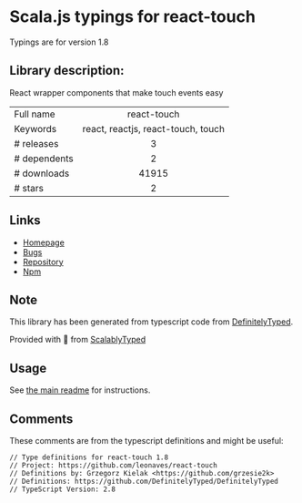 
# Scala.js typings for react-touch

Typings are for version 1.8

## Library description:
React wrapper components that make touch events easy

|                    |                 |
| ------------------ | :-------------: |
| Full name          | react-touch |
| Keywords           | react, reactjs, react-touch, touch |
| # releases         | 3 |
| # dependents       | 2 |
| # downloads        | 41915 |
| # stars            | 2 |

## Links
- [Homepage](https://github.com/leonaves/react-touch)
- [Bugs](https://github.com/leonaves/react-touch/issues)
- [Repository](https://github.com/leonaves/react-touch)
- [Npm](https://www.npmjs.com/package/react-touch)
    


## Note
This library has been generated from typescript code from [DefinitelyTyped](https://definitelytyped.org).

Provided with :purple_heart: from [ScalablyTyped](https://github.com/oyvindberg/ScalablyTyped)

## Usage
See [the main readme](../../readme.md) for instructions.

## Comments

These comments are from the typescript definitions and might be useful:
```
// Type definitions for react-touch 1.8
// Project: https://github.com/leonaves/react-touch
// Definitions by: Grzegorz Kielak <https://github.com/grzesie2k>
// Definitions: https://github.com/DefinitelyTyped/DefinitelyTyped
// TypeScript Version: 2.8

```

